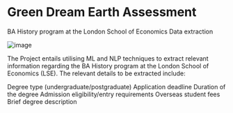 # Green Dream Earth Assessment
BA History program at the London School of Economics Data extraction

![image](https://github.com/Athira2103/assessment_nlp/assets/31879762/340d1fda-cba1-4658-ad4e-b672d653acb1)


The Project entails utilising ML and NLP techniques to extract relevant information regarding the BA History program at the London School of Economics (LSE).
The relevant details to be extracted include:

Degree type (undergraduate/postgraduate)
Application deadline
Duration of the degree
Admission eligibility/entry requirements
Overseas student fees
Brief degree description
